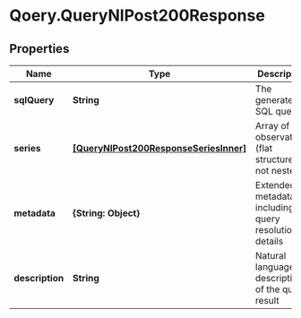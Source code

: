# Qoery.QueryNlPost200Response

## Properties

Name | Type | Description | Notes
------------ | ------------- | ------------- | -------------
**sqlQuery** | **String** | The generated SQL query | 
**series** | [**[QueryNlPost200ResponseSeriesInner]**](QueryNlPost200ResponseSeriesInner.md) | Array of observations (flat structure, not nested) | 
**metadata** | **{String: Object}** | Extended metadata including query resolution details | [optional] 
**description** | **String** | Natural language description of the query result | 



